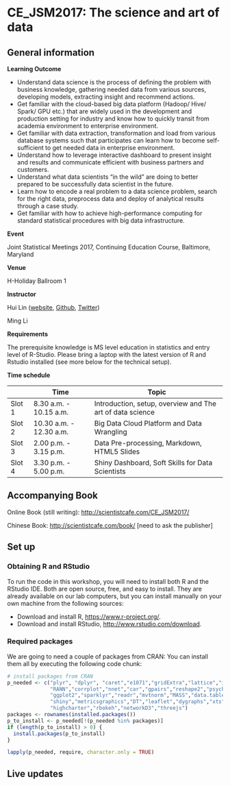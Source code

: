 # CE_JSM2017: The science and art of data


## General information

**Learning Outcome**

- Understand data science is the process of defining the problem with business knowledge, gathering needed data from various sources, developing models, extracting insight and recommend actions.
- Get familiar with the cloud-based big data platform (Hadoop/ Hive/ Spark/ GPU etc.) that are widely used in the development and production setting for industry and know how to quickly transit from academia environment to enterprise environment.
- Get familiar with data extraction, transformation and load from various database systems such that participates can learn how to become self- sufficient to get needed data in enterprise environment.
- Understand how to leverage interactive dashboard to present insight and results and communicate efficient with business partners and customers.
- Understand what data scientists “in the wild” are doing to better prepared to be successfully data scientist in the future.
- Learn how to encode a real problem to a data science problem, search for the right data, preprocess data and deploy of analytical results through a case study.
- Get familiar with how to achieve high-performance computing for standard statistical procedures with big data infrastructure.

**Event**

Joint Statistical Meetings 2017, Continuing Education Course, Baltimore, Maryland

**Venue**

H-Holiday Ballroom 1

**Instructor** 

Hui Lin ([website](http://scientistcafe.com), [Github](https://github.com/happyrabbit), [Twitter](https://twitter.com/gossip_rabbit))

Ming Li 

**Requirements**

The prerequisite knowledge is MS level education in statistics and entry level of R-Studio.
Please bring a laptop with the latest version of R and Rstudio installed (see more below for the technical setup). 

**Time schedule**

|  | Time | Topic |
|--------|-------------------------|---------------------------------------------------------|
| Slot 1 | 8.30 a.m. - 10.15 a.m. | Introduction, setup, overview and The art of data science |
| Slot 2 | 10.30 a.m. - 12.30 a.m. | Big Data Cloud Platform and Data Wrangling |
| Slot 3 | 2.00 p.m. - 3.15 p.m. | Data Pre-processing, Markdown, HTML5 Slides|
| Slot 4 | 3.30 p.m. - 5.00 p.m. | Shiny Dashboard, Soft Skills for Data Scientists|


## Accompanying Book

Online Book (still writing): http://scientistcafe.com/CE_JSM2017/ 

Chinese Book: http://scientistcafe.com/book/ [need to ask the publisher]

## Set up

### Obtaining R and RStudio

To run the code in this workshop, you will need to install both
R and the RStudio IDE. Both are open source, free, and easy to install.
They are already available on our lab computers, but you can install
manually on your own machine from the following sources:

- Download and install R, <https://www.r-project.org/>.
- Download and install RStudio, <http://www.rstudio.com/download>.

### Required packages

We are going to need a couple of packages from CRAN: You can install them all by executing the following code chunk:


```r
# install packages from CRAN
p_needed <- c("plyr", "dplyr", "caret","e1071","gridExtra","lattice","imputeMissings",
              "RANN","corrplot","nnet","car","gpairs","reshape2","psych","tidyr",
              "ggplot2","sparklyr","readr","mvtnorm","MASS","data.table","magrittr",
              "shiny","metricsgraphics","DT","leaflet","dygraphs","xts","lubridate",
              "highcharter","rbokeh","networkD3","threejs")
packages <- rownames(installed.packages())
p_to_install <- p_needed[!(p_needed %in% packages)]
if (length(p_to_install) > 0) {
  install.packages(p_to_install)
}

lapply(p_needed, require, character.only = TRUE)
```

## Live updates

